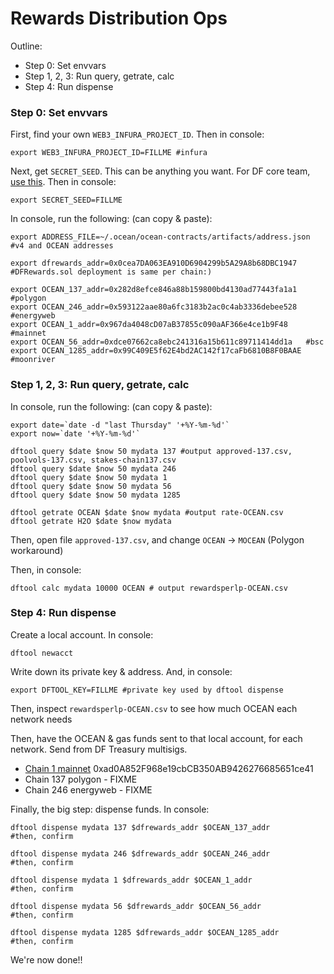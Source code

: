 # Rewards Distribution Ops

Outline:
- Step 0: Set envvars
- Step 1, 2, 3: Run query, getrate, calc
- Step 4: Run dispense

### Step 0: Set envvars

First, find your own `WEB3_INFURA_PROJECT_ID`. Then in console:
```console
export WEB3_INFURA_PROJECT_ID=FILLME #infura
```

Next, get `SECRET_SEED`. This can be anything you want. For DF core team, [use this](https://github.com/oceanprotocol/df-private/blob/main/README.md#secret_seed). Then in console:
```console
export SECRET_SEED=FILLME
```

In console, run the following: (can copy & paste):
```console
export ADDRESS_FILE=~/.ocean/ocean-contracts/artifacts/address.json #v4 and OCEAN addresses

export dfrewards_addr=0x0cea7DA063EA910D6904299b5A29A8b68DBC1947  #DFRewards.sol deployment is same per chain:)

export OCEAN_137_addr=0x282d8efce846a88b159800bd4130ad77443fa1a1  #polygon
export OCEAN_246_addr=0x593122aae80a6fc3183b2ac0c4ab3336debee528  #energyweb
export OCEAN_1_addr=0x967da4048cD07aB37855c090aAF366e4ce1b9F48    #mainnet
export OCEAN_56_addr=0xdce07662ca8ebc241316a15b611c89711414dd1a   #bsc
export OCEAN_1285_addr=0x99C409E5f62E4bd2AC142f17caFb6810B8F0BAAE #moonriver
```

### Step 1, 2, 3: Run query, getrate, calc

In console, run the following: (can copy & paste):
```console
export date=`date -d "last Thursday" '+%Y-%m-%d'`
export now=`date '+%Y-%m-%d'`

dftool query $date $now 50 mydata 137 #output approved-137.csv, poolvols-137.csv, stakes-chain137.csv
dftool query $date $now 50 mydata 246
dftool query $date $now 50 mydata 1
dftool query $date $now 50 mydata 56
dftool query $date $now 50 mydata 1285

dftool getrate OCEAN $date $now mydata #output rate-OCEAN.csv
dftool getrate H2O $date $now mydata
```

Then, open file `approved-137.csv`, and change `OCEAN` -> `MOCEAN` (Polygon workaround)

Then, in console:
```console
dftool calc mydata 10000 OCEAN # output rewardsperlp-OCEAN.csv
```


### Step 4: Run dispense

Create a local account. In console:
```console
dftool newacct
```

Write down its private key & address. And, in console:
```console
export DFTOOL_KEY=FILLME #private key used by dftool dispense
```

Then, inspect `rewardsperlp-OCEAN.csv` to see how much OCEAN each network needs

Then, have the OCEAN & gas funds sent to that local account, for each network. Send from DF Treasury multisigs.
- [Chain 1 mainnet](https://github.com/oceanprotocol/atlantic/blob/master/logs/wallets.md#mainnet-gnosis-safe-df-treasury)  0xad0A852F968e19cbCB350AB9426276685651ce41
- Chain 137 polygon - FIXME
- Chain 246 energyweb - FIXME

Finally, the big step: dispense funds. In console:
```console
dftool dispense mydata 137 $dfrewards_addr $OCEAN_137_addr
#then, confirm

dftool dispense mydata 246 $dfrewards_addr $OCEAN_246_addr
#then, confirm

dftool dispense mydata 1 $dfrewards_addr $OCEAN_1_addr
#then, confirm

dftool dispense mydata 56 $dfrewards_addr $OCEAN_56_addr
#then, confirm

dftool dispense mydata 1285 $dfrewards_addr $OCEAN_1285_addr
#then, confirm
```

We're now done!!
